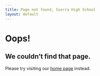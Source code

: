 ```yaml
---
title: Page not found, Sierra High School
layout: default
---
```


# Oops!

## We couldn’t find that page.

Please try visiting our [home page](/) instead.
